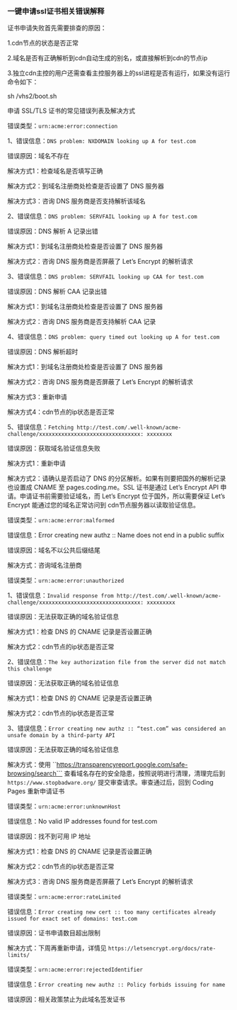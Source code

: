 ###  **一键申请ssl证书相关错误解释**

证书申请失败首先需要排查的原因：

1.cdn节点的状态是否正常

2.域名是否有正确解析到cdn自动生成的别名，或直接解析到cdn的节点ip

3.独立cdn主控的用户还需查看主控服务器上的ssl进程是否有运行，如果没有运行命令如下：

sh /vhs2/boot.sh

申请 SSL/TLS 证书的常见错误列表及解决方式

错误类型：```urn:acme:error:connection```

1、错误信息：```DNS problem: NXDOMAIN looking up A for test.com```

错误原因：域名不存在

解决方式1：检查域名是否填写正确

解决方式2：到域名注册商处检查是否设置了 DNS 服务器

解决方式3：咨询 DNS 服务商是否支持解析该域名

2、错误信息：```DNS problem: SERVFAIL looking up A for test.com```

错误原因：DNS 解析 A 记录出错

解决方式1：到域名注册商处检查是否设置了 DNS 服务器

解决方式2：咨询 DNS 服务商是否屏蔽了 Let’s Encrypt 的解析请求

3、错误信息：```DNS problem: SERVFAIL looking up CAA for test.com```

错误原因：DNS 解析 CAA 记录出错

解决方式1：到域名注册商处检查是否设置了 DNS 服务器

解决方式2：咨询 DNS 服务商是否支持解析 CAA 记录

4、错误信息：```DNS problem: query timed out looking up A for test.com```

错误原因：DNS 解析超时

解决方式1：到域名注册商处检查是否设置了 DNS 服务器

解决方式2：咨询 DNS 服务商是否屏蔽了 Let’s Encrypt 的解析请求

解决方式3：重新申请

解决方式4：cdn节点的ip状态是否正常

5、错误信息：```Fetching http://test.com/.well-known/acme-challenge/xxxxxxxxxxxxxxxxxxxxxxxxxxxxxxxx: xxxxxxxx```

错误原因：获取域名验证信息失败

解决方式1：重新申请

解决方式2：请确认是否启动了 DNS 的分区解析。如果有则要把国外的解析记录也设置成 CNAME 至 pages.coding.me。SSL 证书是通过 Let’s Encrypt API 申请。申请证书前需要验证域名，而 Let’s Encrypt 位于国外，所以需要保证 Let’s Encrypt 能通过您的域名正常访问到 cdn节点服务器以读取验证信息。

错误类型：```urn:acme:error:malformed```

错误信息：Error creating new authz :: Name does not end in a public suffix

错误原因：域名不以公共后缀结尾

解决方式：咨询域名注册商

错误类型：```urn:acme:error:unauthorized```

1、错误信息：```Invalid response from http://test.com/.well-known/acme-challenge/xxxxxxxxxxxxxxxxxxxxxxxxxxxxxxxx: xxxxxxxxx```

错误原因：无法获取正确的域名验证信息

解决方式1：检查 DNS 的 CNAME 记录是否设置正确

解决方式2：cdn节点的ip状态是否正常

2、错误信息：```The key authorization file from the server did not match this challenge```

错误原因：无法获取正确的域名验证信息

解决方式1：检查 DNS 的 CNAME 记录是否设置正确

解决方式2：cdn节点的ip状态是否正常

3、错误信息：```Error creating new authz :: “test.com” was considered an unsafe domain by a third-party API```

错误原因：无法获取正确的域名验证信息

解决方式：使用 ``https://transparencyreport.google.com/safe-browsing/search``` 查看域名存在的安全隐患，按照说明进行清理，清理完后到 ```https://www.stopbadware.org/``` 提交审查请求。审查通过后，回到 Coding Pages 重新申请证书

错误类型：```urn:acme:error:unknownHost```

错误信息：No valid IP addresses found for test.com

错误原因：找不到可用 IP 地址

解决方式1：检查 DNS 的 CNAME 记录是否设置正确

解决方式2：cdn节点的ip状态是否正常

解决方式3：咨询 DNS 服务商是否屏蔽了 Let’s Encrypt 的解析请求

错误类型：```urn:acme:error:rateLimited```

错误信息：```Error creating new cert :: too many certificates already issued for exact set of domains: test.com```

错误原因：证书申请数目超出限制

解决方式：下周再重新申请，详情见 ```https://letsencrypt.org/docs/rate-limits/```

错误类型：```urn:acme:error:rejectedIdentifier```

错误信息：```Error creating new authz :: Policy forbids issuing for name```

错误原因：相关政策禁止为此域名签发证书
